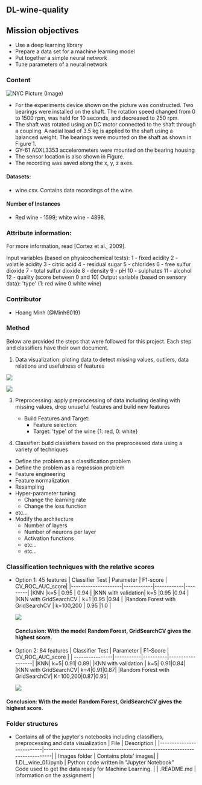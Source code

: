 ## DL-wine-quality

## Mission objectives

- Use a deep learning library
- Prepare a data set for a machine learning model
- Put together a simple neural network
- Tune parameters of a neural network

### Content
![NYC Picture (Image)](https://www.wine-searcher.com/images/news/74/12/faves1-10007412.jpg)
 - For the experiments device shown on the picture was constructed. Two bearings were installed on the shaft. The rotation speed changed from 0 to 1500 rpm, was held for 10 seconds, and decreased to 250 rpm. 
 - The shaft was rotated using an DC motor connected to the shaft through a coupling. A radial load of 3.5 kg is applied to the shaft using a balanced weight.
The bearings were mounted on the shaft as shown in Figure 1. 
- GY-61 ADXL3353 accelerometers were mounted on the bearing housing 
- The sensor location is also shown in Figure. 
- The recording was saved along the x, y, z axes.
#### Datasets: 
   - wine.csv. Contains data recordings of the wine.
#### Number of Instances
   - Red wine - 1599; white wine - 4898.
### Attribute information:
   For more information, read [Cortez et al., 2009].
   
   Input variables (based on physicochemical tests):
   1 - fixed acidity
   2 - volatile acidity
   3 - citric acid
   4 - residual sugar
   5 - chlorides
   6 - free sulfur dioxide
   7 - total sulfur dioxide
   8 - density
   9 - pH
   10 - sulphates
   11 - alcohol
   12 - quality (score between 0 and 10)
   Output variable (based on sensory data): 'type' (1: red wine 0:white wine)
   
### Contributor
* Hoang Minh (@Minh6019)

### Method
Below are provided the steps that were followed for this project. Each step and classifiers have their own document.

 1. Data visualization: ploting data to detect missing values, outliers, data relations and usefulness of features

![](plot/Distribution_vibration.png)

![](plot/boxplot_hert.png)


 3. Preprocessing: apply preprocessing of data including dealing with missing values, drop unuseful features and build new features
    - Build Features and Target: 
         - Feature selection: 
         - Target: 'type' of the wine {1: red, 0: white}


 3. Classifier: build classifiers based on the preprocessed data using a variety of techniques
   - Define the problem as a classification problem
   - Define the problem as a regression problem
   - Feature engineering
   - Feature normalization
   - Resampling
   - Hyper-parameter tuning
      - Change the learning rate
      - Change the loss function
  - etc...
  - Modify the architecture
      - Number of layers
      - Number of neurons per layer
      - Activation functions
      - etc...
      - etc...
### Classification techniques with the relative scores
- Option 1: 45 features
  | Classifier	Test     | Parameter  | F1-score  | CV_ROC_AUC_score|
  |---------------------|------------|------------|---------|
  |KNN	|k=5	| 0.95 	| 0.94	|
  |KNN with validation|	k=5	|0.95 |0.94 |
  |KNN with GridSearchCV	| k=1	|0.95	|0.94 |
  |Random Forest with GridSearchCV	| k=100,200	| 0.95	|1.0 |
  
  ![](plot/KNN_validation.png)
  
  #### Conclusion: With the model Random Forest, GridSearchCV gives the highest score.

- Option 2: 84 features
  | Classifier Test | Parameter | F1-Score | CV_ROC_AUC_score |
  | ----------------|-----------|----------|------------------|
  |KNN| k=5| 0.91| 0.89|
  |KNN with validation | k=5| 0.91|0.84|
  |KNN with GridSearchCV| k=4|0.91|0.87|
  |Random Forest with GridSearchCV| K=100,200|0.87|0.95|

   ![](plot/Knn_plot.png)

#### Conclusion: With the model Random Forest, GridSearchCV gives the highest score. 
  

### Folder structures
* Contains all of the jupyter's notebooks including classifiers, preprocessing and data visualization
  | File                     | Description                                                                 |
  |--------------------------|-----------------------------------------------------------------------------|
  | Images folder            | Contains plots' images|
  | 1.DL_wine_01.ipynb   | Python code written in "Jupyter Notebook"  <br>Code used to get the data ready for Machine Learning.  |
  | .README.md           | Information on the assignment                   |  

